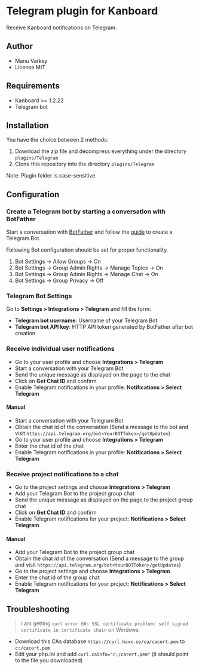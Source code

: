 Telegram plugin for Kanboard
===============================

Receive Kanboard notifications on Telegram.

Author
------

- Manu Varkey
- License MIT

Requirements
------------

- Kanboard >= 1.2.22
- Telegram bot

Installation
------------

You have the choice between 2 methods:

1. Download the zip file and decompress everything under the directory `plugins/Telegram`
2. Clone this repository into the directory `plugins/Telegram`

Note: Plugin folder is case-sensitive.

Configuration
-------------

### Create a Telegram bot by starting a conversation with BotFather

Start a conversation with [BotFather](https://telegram.me/botfather) and follow the [guide](https://core.telegram.org/bots#6-botfather) to create a Telegram Bot.

Following Bot configuration should be set for proper functionality.

1. Bot Settings -> Allow Groups -> On
2. Bot Settings -> Group Admin Rights -> Manage Topics -> On
3. Bot Settings -> Group Admin Rights -> Manage Chat -> On
4. Bot Settings -> Group Privacy -> Off

### Telegram Bot Settings

Go to **Settings > Integrations > Telegram** and fill the form:

- **Telegram bot username**: Username of your Telegram Bot
- **Telegram bot API key**: HTTP API token generated by BotFather after bot creation

### Receive individual user notifications
- Go to your user profile and choose **Integrations > Telegram**
- Start a conversation with your Telegram Bot
- Send the unique message as displayed on the page to the chat
- Click on **Get Chat ID** and confirm
- Enable Telegram notifications in your profile: **Notifications > Select Telegram**
#### Manual
- Start a conversation with your Telegram Bot
- Obtain the chat id of the conversation (Send a message to the bot and visit `https://api.telegram.org/bot<YourBOTToken>/getUpdates`)
- Go to your user profile and choose **Integrations > Telegram**
- Enter the chat id of the chat
- Enable Telegram notifications in your profile: **Notifications > Select Telegram**

### Receive project notifications to a chat
- Go to the project settings and choose **Integrations > Telegram**
- Add your Telegram Bot to the project group chat
- Send the unique message as displayed on the page to the project group chat
- Click on **Get Chat ID** and confirm
- Enable Telegram notifications for your project: **Notifications > Select Telegram**
#### Manual
- Add your Telegram Bot to the project group chat
- Obtain the chat id of the conversation (Send a message to the group and visit `https://api.telegram.org/bot<YourBOTToken>/getUpdates`)
- Go to the project settings and choose **Integrations > Telegram**
- Enter the chat id of the group chat
- Enable Telegram notifications for your project: **Notifications > Select Telegram**


Troubleshooting
---------------

> I am getting `curl error 60: SSL certificate problem: self signed certificate in certificate chain` on Windows

- Download this CAs database `https://curl.haxx.se/ca/cacert.pem` to `c:/cacert.pem`
- Edit your php.ini and add `curl.cainfo="c:/cacert.pem"` (it should point to the file you downloaded)
